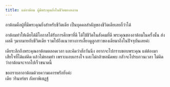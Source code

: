 ```yaml
---
title: แด่อาต้อม ผู้มีพระคุณยิ่งในชีวิตของหลาน
---
```



อาต้อมคือผู้ที่มีพระคุณยิ่งสำหรับชีวิตเดีย เป็นบุคคลสำคัญของชีวิตเดียเลยก็ว่าได้

อาต้อมทำให้เดียได้มีโอกาสได้รับการศึกษาที่ดี ได้ใช้ชีวิตในสังคมที่ดี พระคุณของอาต้อมในครั้งนั้น ส่งผลดี ๆมากมายกับชีวิตเดีย รวมไปถึงแนวทางการเลี้ยงดูลูกสาวของเดียมาถึงในปัจจุบันเลยค่ะ

เดียระลึกถึงพระคุณอาต้อมตลอดเวลา และคิดว่าสักวันนึง อยากจะไปกราบขอบพระคุณ แต่ต้องมาเสียใจที่ได้แต่คิด แล้วไม่ยอมทำ เพราะแอบเกรงใจ และไม่กล้าขอนัดพบ กลัวจะไปรบกวนเวลา ไม่คิดว่าอาต้อมจะจากไปเร็วขนาดนี้

ขอกราบลาอาต้อมด้วยความเคารพรักยิ่งค่ะ  
เดีย วรินทร์ธร กัลยาพิเชฏฐ์

